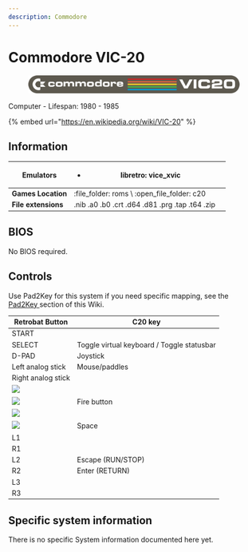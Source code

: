 ```yaml
---
description: Commodore
---
```


# Commodore VIC-20

<figure><img src="https://raw.githubusercontent.com/fabricecaruso/es-theme-carbon/52ff37c9e265587d006945a2ba695b5a962b3a3d/art/logos/c20.svg" alt=""><figcaption></figcaption></figure>

Computer - Lifespan: 1980 - 1985

{% embed url="https://en.wikipedia.org/wiki/VIC-20" %}

## Information

| **Emulators**       | <ul><li>libretro: vice_xvic</li></ul>           |   |
| ------------------- | ----------------------------------------------- | - |
| **Games Location**  | :file\_folder: roms \ :open\_file\_folder: c20  |   |
| **File extensions** | .nib .a0 .b0 .crt .d64 .d81 .prg .tap .t64 .zip |   |

## BIOS

No BIOS required.

## Controls

Use Pad2Key for this system if you need specific mapping, see the [Pad2Key ](../../../../controllers/pad2key.md)section of this Wiki.

| Retrobat Button                                          | C20 key                                    |
| -------------------------------------------------------- | ------------------------------------------ |
| START                                                    |                                            |
| SELECT                                                   | Toggle virtual keyboard / Toggle statusbar |
| D-PAD                                                    | Joystick                                   |
| Left analog stick                                        | Mouse/paddles                              |
| Right analog stick                                       |                                            |
| ![](<../../../../.gitbook/assets/image (2) (1) (1).png>) |                                            |
| ![](<../../../../.gitbook/assets/image (1) (2) (1).png>) | Fire button                                |
| ![](<../../../../.gitbook/assets/image (4) (1).png>)     |                                            |
| ![](<../../../../.gitbook/assets/image (3) (1) (2).png>) | Space                                      |
| L1                                                       |                                            |
| R1                                                       |                                            |
| L2                                                       | Escape (RUN/STOP)                          |
| R2                                                       | Enter (RETURN)                             |
| L3                                                       |                                            |
| R3                                                       |                                            |

## Specific system information

There is no specific System information documented here yet.
